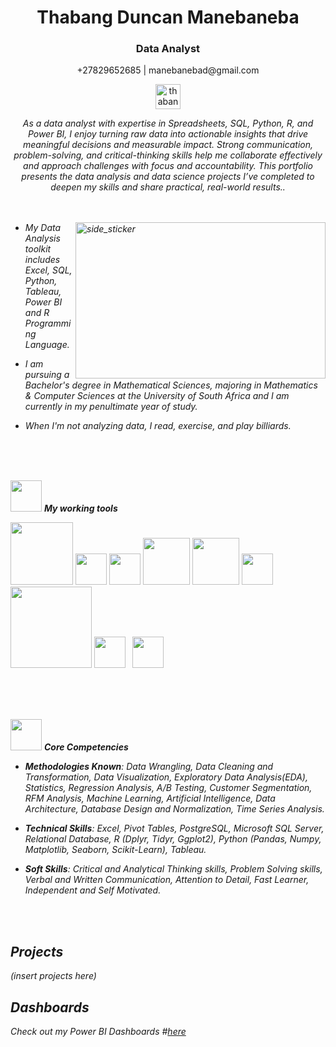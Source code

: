 <p align="center">

</p>
<h1 align="center"> Thabang Duncan Manebaneba </h1>
<h3 align="center"> Data Analyst </h3>
<p align="center">+27829652685 | manebanebad@gmail.com </p>
<p align="center">
<a href="www.linkedin.com/in/thabang-manebaneba" target="blank"><img align="center" src="https://pngimg.com/uploads/linkedIn/linkedIn_PNG7.png" alt="thabang-manebaneba linkedin" height="40" width="40" /></a>
</p>
</p>

<p align="center">
  <em>
 As a data analyst with expertise in Spreadsheets, SQL, Python, R, and Power BI,  I enjoy turning raw data into actionable insights that drive meaningful decisions and measurable impact. Strong communication, problem-solving, and critical-thinking skills help me collaborate effectively and approach challenges with focus and accountability. This portfolio presents the data analysis and data science projects I’ve completed to deepen my skills and share practical, real-world results..
<br><br><br>

</p>
<img align="right" width= 400px height= 250px alt="side_sticker" src="https://cdn.dribbble.com/users/43762/screenshots/1193020/line-graph-dribbbble.gif"/>



  
* My Data Analysis toolkit includes Excel, SQL, Python, Tableau, Power BI and R Programming Language.
  

* I am pursuing a Bachelor's degree in Mathematical Sciences, majoring in Mathematics & Computer Sciences at the University of South Africa and I am currently in my penultimate year of study.

* When I'm not analyzing data, I read, exercise, and play billiards.
  
<br><br><br>

<img src="https://th.bing.com/th/id/R.27f7f575bd5a02e3a1558deb59538a4c?rik=Y7LSHv%2b5dNc9aQ&riu=http%3a%2f%2fs2.favim.com%2forig%2f150909%2fart-artwork-beautiful-black-and-white-Favim.com-3265813.gif&ehk=bIfYDmT4tvZl6Db0%2fxTh5Vr5%2bL5STh%2bajcRL6AGE5HE%3d&risl=&pid=ImgRaw&r=0" width="50px">&nbsp;***My working tools***
<p align="left">
<code><img width = "100" src="https://www.vectorlogo.zone/logos/microsoft_powerbi/microsoft_powerbi-ar21.svg"></code>
<code><img  width="50" src="https://th.bing.com/th/id/OIP.ZoqKs96cGI7oDM6AxUR5AgHaHa?pid=ImgDet&rs=1"></code>
<code><img width="50" src="https://www.vectorlogo.zone/logos/r-project/r-project-icon.svg"></code>
<code><img width="75" src="https://e7.pngegg.com/pngimages/515/909/png-clipart-microsoft-sql-server-computer-servers-database-microsoft-microsoft-sql-server-server-computer.png"></code>
<code><img width="75" src="https://www.vectorlogo.zone/logos/python/python-ar21.svg"></code>
<code><img height="50" src="https://www.vectorlogo.zone/logos/jupyter/jupyter-ar21.svg"> </code>
<code><img width="130" src="https://upload.vectorlogo.zone/logos/tableau/images/113a311a-6d5d-4b7e-9193-79807e4844e3.svg"></code>
<code><img height="50" src="https://www.vectorlogo.zone/logos/numpy/numpy-ar21.svg"> </code>
<code><img height="50" src="https://www.vectorlogo.zone/logos/postgresql/postgresql-ar21.svg"> </code>
</p>
<br><br><br>

<img src="https://th.bing.com/th/id/R.27f7f575bd5a02e3a1558deb59538a4c?rik=Y7LSHv%2b5dNc9aQ&riu=http%3a%2f%2fs2.favim.com%2forig%2f150909%2fart-artwork-beautiful-black-and-white-Favim.com-3265813.gif&ehk=bIfYDmT4tvZl6Db0%2fxTh5Vr5%2bL5STh%2bajcRL6AGE5HE%3d&risl=&pid=ImgRaw&r=0" width="50px">&nbsp;***Core Competencies***
<p align="left"/>

  * **Methodologies Known**: Data Wrangling, Data Cleaning and Transformation, Data Visualization, Exploratory Data Analysis(EDA), Statistics, Regression Analysis, A/B Testing, Customer Segmentation, RFM Analysis, Machine Learning, Artificial Intelligence, Data Architecture, Database Design and Normalization, Time Series Analysis.

  * **Technical Skills**: Excel, Pivot Tables, PostgreSQL, Microsoft SQL Server, Relational Database, R (Dplyr, Tidyr, Ggplot2), Python (Pandas, Numpy, Matplotlib, Seaborn, Scikit-Learn), Tableau.

  * **Soft Skills**: Critical and Analytical Thinking skills, Problem Solving skills, Verbal and Written Communication, Attention to Detail, Fast Learner, Independent and Self Motivated. 
</p>
<br><br>

## Projects

(insert projects here)



## Dashboards

Check out my Power BI Dashboards #[here](https://https://github.com/damoncaliber/BMW-sales-analysis-)


